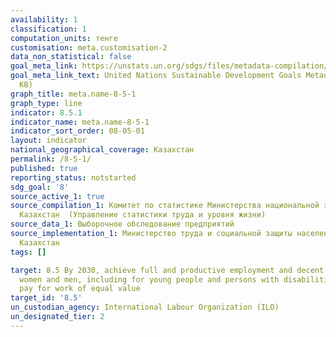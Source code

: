 ```yaml
---
availability: 1
classification: 1
computation_units: тенге
customisation: meta.customisation-2
data_non_statistical: false
goal_meta_link: https://unstats.un.org/sdgs/files/metadata-compilation/Metadata-Goal-8.pdf
goal_meta_link_text: United Nations Sustainable Development Goals Metadata (PDF 317
  KB)
graph_title: meta.name-8-5-1
graph_type: line
indicator: 8.5.1
indicator_name: meta.name-8-5-1
indicator_sort_order: 08-05-01
layout: indicator
national_geographical_coverage: Казахстан
permalink: /8-5-1/
published: true
reporting_status: notstarted
sdg_goal: '8'
source_active_1: true
source_compilation_1: Комитет по статистике Министерства национальной экономики Республики
  Казахстан  (Управление статистики труда и уровня жизни)
source_data_1: Выборочное обследование предприятий
source_implementation_1: Министерство труда и социальной защиты населения Республики
  Казахстан
tags: []

target: 8.5 By 2030, achieve full and productive employment and decent work for all
  women and men, including for young people and persons with disabilities, and equal
  pay for work of equal value
target_id: '8.5'
un_custodian_agency: International Labour Organization (ILO)
un_designated_tier: 2
---
```

